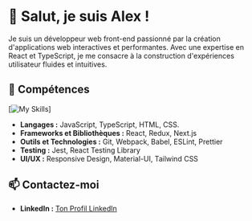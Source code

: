 # 👋 Salut, je suis Alex !

Je suis un développeur web front-end passionné par la création d'applications web interactives et performantes. Avec une expertise en React et TypeScript, je me consacre à la construction d'expériences utilisateur fluides et intuitives.

## 🚀 Compétences

[![My Skills](https://skillicons.dev/icons?i=js,html,css)]
- **Langages :** JavaScript, TypeScript, HTML, CSS.
- **Frameworks et Bibliothèques :** React, Redux, Next.js
- **Outils et Technologies :** Git, Webpack, Babel, ESLint, Prettier
- **Testing :** Jest, React Testing Library
- **UI/UX :** Responsive Design, Material-UI, Tailwind CSS
  

## 📫 Contactez-moi

- **LinkedIn :** [Ton Profil LinkedIn](https://www.linkedin.com/in/alex-chrb)

